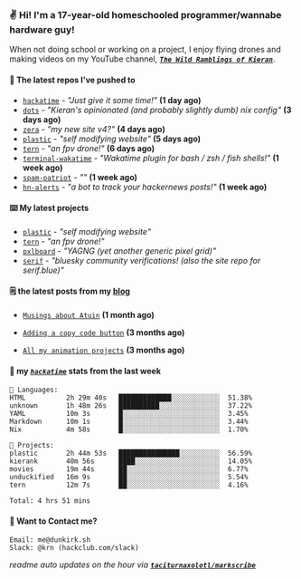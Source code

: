 ### ✌️ Hi! I'm a 17-year-old homeschooled programmer/wannabe hardware guy!

When not doing school or working on a project, I enjoy flying drones and making videos on my YouTube channel, [**_`The Wild Ramblings of Kieran`_**](https://youtube.com/@kieran.rambles).

#### 👷 The latest repos I've pushed to

- [`hackatime`](https://github.com/hackclub/hackatime) - _"Just give it some time!"_ **(1 day ago)**
- [`dots`](https://github.com/taciturnaxolotl/dots) - _"Kieran's opinionated (and probably slightly dumb) nix config"_ **(3 days ago)**
- [`zera`](https://github.com/taciturnaxolotl/zera) - _"my new site v4?"_ **(4 days ago)**
- [`plastic`](https://github.com/taciturnaxolotl/plastic) - _"self modifying website"_ **(5 days ago)**
- [`tern`](https://github.com/taciturnaxolotl/tern) - _"an fpv drone!"_ **(6 days ago)**
- [`terminal-wakatime`](https://github.com/hackclub/terminal-wakatime) - _"Wakatime plugin for bash / zsh / fish shells!"_ **(1 week ago)**
- [`spam-patriot`](https://github.com/taciturnaxolotl/spam-patriot) - _""_ **(1 week ago)**
- [`hn-alerts`](https://github.com/taciturnaxolotl/hn-alerts) - _"a bot to track your hackernews posts!"_ **(1 week ago)**

#### ⌨️ My latest projects

- [`plastic`](https://github.com/taciturnaxolotl/plastic) - _"self modifying website"_
- [`tern`](https://github.com/taciturnaxolotl/tern) - _"an fpv drone!"_
- [`pxlboard`](https://github.com/taciturnaxolotl/pxlboard) - _"YAGNG (yet another generic pixel grid)"_
- [`serif`](https://github.com/taciturnaxolotl/serif) - _"bluesky community verifications! (also the site repo for serif.blue)"_

#### 🗒️ the latest posts from my [blog](https://dunkirk.sh)

- [`Musings about Atuin`](https://dunkirk.sh/blog/atuin/) **(1 month ago)**

- [`Adding a copy code button`](https://dunkirk.sh/blog/adding-a-copy-button/) **(3 months ago)**

- [`All my animation projects`](https://dunkirk.sh/blog/my-animations/) **(3 months ago)**



#### 📡 my [_`hackatime`_](https://waka.hackclub.com) stats from the last week

```text
💾 Languages:
HTML          2h 29m 40s   █████████████░░░░░░░░░░░░  51.38%
unknown       1h 48m 26s   ██████████░░░░░░░░░░░░░░░  37.22%
YAML          10m 3s       █░░░░░░░░░░░░░░░░░░░░░░░░  3.45%
Markdown      10m 1s       █░░░░░░░░░░░░░░░░░░░░░░░░  3.44%
Nix           4m 58s       █░░░░░░░░░░░░░░░░░░░░░░░░  1.70%

💼 Projects:
plastic       2h 44m 53s   ███████████████░░░░░░░░░░  56.59%
kierank       40m 56s      ████░░░░░░░░░░░░░░░░░░░░░  14.05%
movies        19m 44s      ██░░░░░░░░░░░░░░░░░░░░░░░  6.77%
unduckified   16m 9s       ██░░░░░░░░░░░░░░░░░░░░░░░  5.54%
tern          12m 7s       ██░░░░░░░░░░░░░░░░░░░░░░░  4.16%

Total: 4 hrs 51 mins
```

#### 📮 Want to Contact me?

```text
Email: me@dunkirk.sh
Slack: @krn (hackclub.com/slack)
```

_readme auto updates on the hour via [**`taciturnaxolotl/markscribe`**](https://github.com/taciturnaxolotl/markscribe)_
